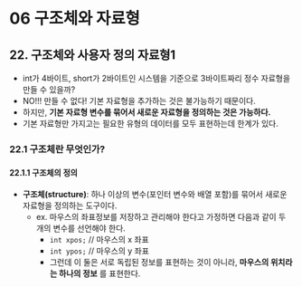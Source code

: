# 06 구조체와 자료형
## 22. 구조체와 사용자 정의 자료형1
- int가 4바이트, short가 2바이트인 시스템을 기준으로 3바이트짜리 정수 자료형을 만들 수 있을까?
- NO!!! 만들 수 없다! 기본 자료형을 추가하는 것은 불가능하기 때문이다.
- 하지만, **기본 자료형 변수를 묶어서 새로운 자료형을 정의하는 것은 가능하다.**
- 기본 자료형만 가지고는 필요한 유형의 데이터를 모두 표현하는데 한계가 있다.
### 22.1 구조체란 무엇인가?
#### 22.1.1 구조체의 정의
- **구조체(structure)**: 하나 이상의 변수(포인터 변수와 배열 포함)를 묶어서 새로운 자료형을 정의하는 도구이다.
  + ex. 마우스의 좌표정보를 저장하고 관리해야 한다고 가정하면 다음과 같이 두 개의 변수를 선언해야 한다.
    - `int xpos;`   // 마우스의 x 좌표
    - `int ypos;`   // 마우스의 y 좌표
    - 그런데 이 둘은 서로 독립된 정보를 표현하는 것이 아니라, **마우스의 위치라는 하나의 정보** 를 표현한다.
     
